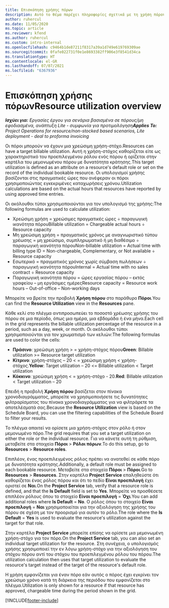 ```yaml
---
title: Επισκόπηση χρήσης πόρων
description: Αυτό το θέμα παρέχει πληροφορίες σχετικά με τη χρήση πόρου στο Project Operations.
author: ruhercul
ms.date: 11/05/2020
ms.topic: article
ms.reviewer: kfend
ms.author: ruhercul
ms.custom: intro-internal
ms.openlocfilehash: c9464b1de87211f8317a39a1d749e619769309ae
ms.sourcegitcommit: 0fafe022731f0e1e8693382ff906e3f8541d34ca
ms.translationtype: HT
ms.contentlocale: el-GR
ms.lasthandoff: 07/07/2021
ms.locfileid: "6367936"
---
```

# <a name="resource-utilization-overview"></a><span data-ttu-id="8f1d9-103">Επισκόπηση χρήσης πόρων</span><span class="sxs-lookup"><span data-stu-id="8f1d9-103">Resource utilization overview</span></span>

<span data-ttu-id="8f1d9-104">_**Ισχύει για:** Εργασίες έργου για σενάρια βασισμένα σε πόρους/μη εφοδιασμένα, ανάπτυξη Lite - συμφωνία για προτιμολόγηση_</span><span class="sxs-lookup"><span data-stu-id="8f1d9-104">_**Applies To:** Project Operations for resource/non-stocked based scenarios, Lite deployment - deal to proforma invoicing_</span></span>

<span data-ttu-id="8f1d9-105">Οι πόροι μπορούν να έχουν μια χρεώσιμη χρήση-στόχο.</span><span class="sxs-lookup"><span data-stu-id="8f1d9-105">Resources can have a target billable utilization.</span></span> <span data-ttu-id="8f1d9-106">Αυτή η χρήση-στόχος καθορίζεται είτε ως χαρακτηριστικό του προεπιλεγμένου ρόλου ενός πόρου ή ορίζεται στην καρτέλα του μεμονωμένου πόρου με δυνατότητα κράτησης.</span><span class="sxs-lookup"><span data-stu-id="8f1d9-106">This target utilization is defined as an attribute on a resource's default role or set on the record of the individual bookable resource.</span></span> <span data-ttu-id="8f1d9-107">Οι υπολογισμοί χρήσης βασίζονται στις πραγματικές ώρες που ανέφεραν οι πόροι χρησιμοποιώντας εγκεκριμένες καταχωρήσεις χρόνου.</span><span class="sxs-lookup"><span data-stu-id="8f1d9-107">Utilization calculations are based on the actual hours that resources have reported by using approved time entries.</span></span>

<span data-ttu-id="8f1d9-108">Οι ακόλουθοι τύποι χρησιμοποιούνται για τον υπολογισμό της χρήσης:</span><span class="sxs-lookup"><span data-stu-id="8f1d9-108">The following formulas are used to calculate utilization:</span></span>

  - <span data-ttu-id="8f1d9-109">Χρεώσιμη χρήση = χρεώσιμες πραγματικές ώρες ÷ παραγωγική ικανότητα πόρου</span><span class="sxs-lookup"><span data-stu-id="8f1d9-109">Billable utilization = Chargeable actual hours ÷ Resource capacity</span></span>
  - <span data-ttu-id="8f1d9-110">Μη χρεώσιμη χρήση = πραγματικός χρόνος με αναγνωριστικό τύπου χρέωσης = μη χρεώσιμο, συμπληρωματικό ή μη διαθέσιμο ÷ παραγωγική ικανότητα πόρου</span><span class="sxs-lookup"><span data-stu-id="8f1d9-110">Non-billable utilization = Actual time with billing type ID = Non-chargeable, Complementary, or Not available ÷ Resource capacity</span></span>
  - <span data-ttu-id="8f1d9-111">Εσωτερικό = πραγματικός χρόνος χωρίς σύμβαση πωλήσεων ÷ παραγωγική ικανότητα πόρου</span><span class="sxs-lookup"><span data-stu-id="8f1d9-111">Internal = Actual time with no sales contract ÷ Resource capacity</span></span>
  - <span data-ttu-id="8f1d9-112">Παραγωγική ικανότητα πόρου = ώρες εργασίας πόρου – εκτός γραφείου – μη εργάσιμες ημέρες</span><span class="sxs-lookup"><span data-stu-id="8f1d9-112">Resource capacity = Resource work hours – Out-of-office – Non-working days</span></span>

<span data-ttu-id="8f1d9-113">Μπορείτε να βρείτε την προβολή **Χρήση πόρου** στο παράθυρο **Πόροι**.</span><span class="sxs-lookup"><span data-stu-id="8f1d9-113">You can find the **Resource Utilization** view in the **Resources** pane.</span></span>

<span data-ttu-id="8f1d9-114">Κάθε κελί στο πλέγμα αντιπροσωπεύει το ποσοστό χρέωσης χρήσης του πόρου σε μια περίοδο, όπως μια ημέρα, μια εβδομάδα ή ένα μήνα.</span><span class="sxs-lookup"><span data-stu-id="8f1d9-114">Each cell in the grid represents the billable utilization percentage of the resource in a period, such as a day, week, or month.</span></span> <span data-ttu-id="8f1d9-115">Οι ακόλουθοι τύποι χρησιμοποιούνται για τον χρωματισμό των κελιών:</span><span class="sxs-lookup"><span data-stu-id="8f1d9-115">The following formulas are used to color the cells:</span></span>

  - <span data-ttu-id="8f1d9-116">**Πράσινο**: χρεώσιμη χρήση > = χρήση-στόχος πόρου</span><span class="sxs-lookup"><span data-stu-id="8f1d9-116">**Green**: Billable utilization >= Resource target utilization</span></span>
  - <span data-ttu-id="8f1d9-117">**Κίτρινο**: χρήση-στόχος – 20 < = χρεώσιμη χρήση < χρήση-στόχος.</span><span class="sxs-lookup"><span data-stu-id="8f1d9-117">**Yellow**: Target utilization – 20 <= Billable utilization < Target utilization</span></span>
  - <span data-ttu-id="8f1d9-118">**Κόκκινο**: χρεώσιμη χρήση < = χρήση-στόχο - 20.</span><span class="sxs-lookup"><span data-stu-id="8f1d9-118">**Red**: Billable utilization < Target utilization – 20</span></span>

<span data-ttu-id="8f1d9-119">Επειδή η προβολή **Χρήση πόρου** βασίζεται στον πίνακα χρονοδιαγράμματος, μπορείτε να χρησιμοποιήσετε τις δυνατότητες φιλτραρίσματος του πίνακα χρονοδιαγράμματος για να φιλτράρετε τα αποτελέσματά σας.</span><span class="sxs-lookup"><span data-stu-id="8f1d9-119">Because the **Resource Utilization** view is based on the Schedule Board, you can use the filtering capabilities of the Schedule Board to filter your results.</span></span>

<span data-ttu-id="8f1d9-120">Το πλέγμα απαιτεί να ορίσετε μια χρήση-στόχος στον ρόλο ή στον μεμονωμένο πόρο.</span><span class="sxs-lookup"><span data-stu-id="8f1d9-120">The grid requires that you set a target utilization on either the role or the individual resource.</span></span> <span data-ttu-id="8f1d9-121">Για να κάνετε αυτή τη ρύθμιση, μεταβείτε στα στοιχεία **Πόροι** > **Ρόλοι πόρων**.</span><span class="sxs-lookup"><span data-stu-id="8f1d9-121">To do this setup, go to **Resources** > **Resource roles**.</span></span>

<span data-ttu-id="8f1d9-122">Επιπλέον, ένας προεπιλεγμένος ρόλος πρέπει να ανατεθεί σε κάθε πόρο με δυνατότητα κράτησης.</span><span class="sxs-lookup"><span data-stu-id="8f1d9-122">Additionally, a default role must be assigned to each bookable resource.</span></span> <span data-ttu-id="8f1d9-123">Μεταβείτε στα στοιχεία **Πόροι** > **Πόροι**.</span><span class="sxs-lookup"><span data-stu-id="8f1d9-123">Go to **Resources** > **Resources**.</span></span> <span data-ttu-id="8f1d9-124">Στην καρτέλα **Project Service** επαληθεύστε ότι καθορίζεται ένας ρόλος πόρου και ότι το πεδίο **Είναι προεπιλογή** έχει οριστεί σε **Ναι**.</span><span class="sxs-lookup"><span data-stu-id="8f1d9-124">On the **Project Service** tab, verify that a resource role is defined, and that the **Is Default** field is set to **Yes**.</span></span> <span data-ttu-id="8f1d9-125">Μπορείτε να προσθέσετε επιπλέον ρόλους όπου το στοιχείο **Είναι προεπιλογή**  = **Όχι**.</span><span class="sxs-lookup"><span data-stu-id="8f1d9-125">You can add additional roles where **Is Default** = **No**.</span></span> <span data-ttu-id="8f1d9-126">Ο ρόλος όπου το στοιχείο **Είναι προεπιλογή** = **Ναι** χρησιμοποιείται για την αξιολόγηση της χρήσης του πόρου σε σχέση με τον προορισμό για αυτόν το ρόλο.</span><span class="sxs-lookup"><span data-stu-id="8f1d9-126">The role where the **Is Default** = **Yes** is used to evaluate the resource's utilization against the target for that role.</span></span>

<span data-ttu-id="8f1d9-127">Στην καρτέλα **Project Service** μπορείτε επίσης να ορίσετε μια μεμονωμένη χρήση-στόχο για τον πόρο.</span><span class="sxs-lookup"><span data-stu-id="8f1d9-127">On the **Project Service** tab, you can also set an individual target utilization for the resource.</span></span> <span data-ttu-id="8f1d9-128">Στη συνέχεια, ο υπολογισμός χρήσης χρησιμοποιεί την εν λόγω χρήση-στόχο για την αξιολόγηση του στόχου πόρου αντί του στόχου του προεπιλεγμένου ρόλου του πόρου.</span><span class="sxs-lookup"><span data-stu-id="8f1d9-128">The utilization calculation then uses that target utilization to evaluate the resource's target instead of the target of the resource's default role.</span></span>

<span data-ttu-id="8f1d9-129">Η χρήση εμφανίζεται για έναν πόρο εάν αυτός ο πόρος έχει εγκρίνει τον χρεώσιμο χρόνο κατά τη διάρκεια της περιόδου που εμφανίζεται στο πλέγμα.</span><span class="sxs-lookup"><span data-stu-id="8f1d9-129">Utilization is only shown for a resource if that resource has approved, chargeable time during the period shown in the grid.</span></span>


[!INCLUDE[footer-include](../includes/footer-banner.md)]